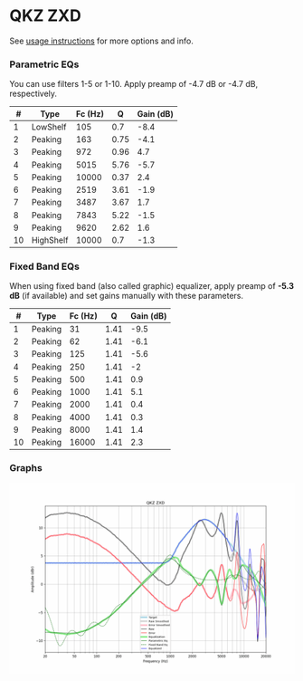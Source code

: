 # QKZ ZXD
See [usage instructions](https://github.com/jaakkopasanen/AutoEq#usage) for more options and info.

### Parametric EQs
You can use filters 1-5 or 1-10. Apply preamp of -4.7 dB or -4.7 dB, respectively.

|   # | Type      |   Fc (Hz) |    Q |   Gain (dB) |
|-----|-----------|-----------|------|-------------|
|   1 | LowShelf  |       105 | 0.7  |        -8.4 |
|   2 | Peaking   |       163 | 0.75 |        -4.1 |
|   3 | Peaking   |       972 | 0.96 |         4.7 |
|   4 | Peaking   |      5015 | 5.76 |        -5.7 |
|   5 | Peaking   |     10000 | 0.37 |         2.4 |
|   6 | Peaking   |      2519 | 3.61 |        -1.9 |
|   7 | Peaking   |      3487 | 3.67 |         1.7 |
|   8 | Peaking   |      7843 | 5.22 |        -1.5 |
|   9 | Peaking   |      9620 | 2.62 |         1.6 |
|  10 | HighShelf |     10000 | 0.7  |        -1.3 |

### Fixed Band EQs
When using fixed band (also called graphic) equalizer, apply preamp of **-5.3 dB** (if available) and set gains manually with these parameters.

|   # | Type    |   Fc (Hz) |    Q |   Gain (dB) |
|-----|---------|-----------|------|-------------|
|   1 | Peaking |        31 | 1.41 |        -9.5 |
|   2 | Peaking |        62 | 1.41 |        -6.1 |
|   3 | Peaking |       125 | 1.41 |        -5.6 |
|   4 | Peaking |       250 | 1.41 |        -2   |
|   5 | Peaking |       500 | 1.41 |         0.9 |
|   6 | Peaking |      1000 | 1.41 |         5.1 |
|   7 | Peaking |      2000 | 1.41 |         0.4 |
|   8 | Peaking |      4000 | 1.41 |         0.3 |
|   9 | Peaking |      8000 | 1.41 |         1.4 |
|  10 | Peaking |     16000 | 1.41 |         2.3 |

### Graphs
![](./QKZ%20ZXD.png)
